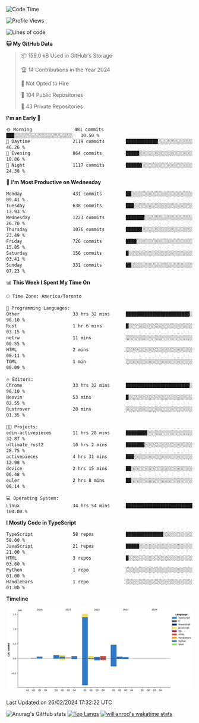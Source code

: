 <!--START_SECTION:waka-->
![Code Time](http://img.shields.io/badge/Code%20Time-1%2C247%20hrs%2051%20mins-blue)

![Profile Views](http://img.shields.io/badge/Profile%20Views-1-blue)

![Lines of code](https://img.shields.io/badge/From%20Hello%20World%20I%27ve%20Written-2.7%20million%20lines%20of%20code-blue)

**🐱 My GitHub Data** 

> 📦 159.0 kB Used in GitHub's Storage 
 > 
> 🏆 14 Contributions in the Year 2024
 > 
> 🚫 Not Opted to Hire
 > 
> 📜 104 Public Repositories 
 > 
> 🔑 43 Private Repositories 
 > 
**I'm an Early 🐤** 

```text
🌞 Morning                481 commits         ███░░░░░░░░░░░░░░░░░░░░░░   10.50 % 
🌆 Daytime                2119 commits        ████████████░░░░░░░░░░░░░   46.26 % 
🌃 Evening                864 commits         █████░░░░░░░░░░░░░░░░░░░░   18.86 % 
🌙 Night                  1117 commits        ██████░░░░░░░░░░░░░░░░░░░   24.38 % 
```
📅 **I'm Most Productive on Wednesday** 

```text
Monday                   431 commits         ██░░░░░░░░░░░░░░░░░░░░░░░   09.41 % 
Tuesday                  638 commits         ███░░░░░░░░░░░░░░░░░░░░░░   13.93 % 
Wednesday                1223 commits        ███████░░░░░░░░░░░░░░░░░░   26.70 % 
Thursday                 1076 commits        ██████░░░░░░░░░░░░░░░░░░░   23.49 % 
Friday                   726 commits         ████░░░░░░░░░░░░░░░░░░░░░   15.85 % 
Saturday                 156 commits         █░░░░░░░░░░░░░░░░░░░░░░░░   03.41 % 
Sunday                   331 commits         ██░░░░░░░░░░░░░░░░░░░░░░░   07.23 % 
```


📊 **This Week I Spent My Time On** 

```text
🕑︎ Time Zone: America/Toronto

💬 Programming Languages: 
Other                    33 hrs 32 mins      ████████████████████████░   96.10 % 
Rust                     1 hr 6 mins         █░░░░░░░░░░░░░░░░░░░░░░░░   03.15 % 
netrw                    11 mins             ░░░░░░░░░░░░░░░░░░░░░░░░░   00.55 % 
HTML                     2 mins              ░░░░░░░░░░░░░░░░░░░░░░░░░   00.11 % 
TOML                     1 min               ░░░░░░░░░░░░░░░░░░░░░░░░░   00.09 % 

🔥 Editors: 
Chrome                   33 hrs 32 mins      ████████████████████████░   96.10 % 
Neovim                   53 mins             █░░░░░░░░░░░░░░░░░░░░░░░░   02.55 % 
Rustrover                28 mins             ░░░░░░░░░░░░░░░░░░░░░░░░░   01.35 % 

🐱‍💻 Projects: 
odin-activepieces        11 hrs 28 mins      ████████░░░░░░░░░░░░░░░░░   32.87 % 
ultimate_rust2           10 hrs 2 mins       ███████░░░░░░░░░░░░░░░░░░   28.75 % 
activepieces             4 hrs 31 mins       ███░░░░░░░░░░░░░░░░░░░░░░   12.98 % 
device                   2 hrs 15 mins       ██░░░░░░░░░░░░░░░░░░░░░░░   06.48 % 
euler                    2 hrs 8 mins        ██░░░░░░░░░░░░░░░░░░░░░░░   06.14 % 

💻 Operating System: 
Linux                    34 hrs 54 mins      █████████████████████████   100.00 % 
```

**I Mostly Code in TypeScript** 

```text
TypeScript               58 repos            ██████████████░░░░░░░░░░░   58.00 % 
JavaScript               21 repos            █████░░░░░░░░░░░░░░░░░░░░   21.00 % 
HTML                     3 repos             █░░░░░░░░░░░░░░░░░░░░░░░░   03.00 % 
Python                   1 repo              ░░░░░░░░░░░░░░░░░░░░░░░░░   01.00 % 
Handlebars               1 repo              ░░░░░░░░░░░░░░░░░░░░░░░░░   01.00 % 
```



**Timeline**

![Lines of Code chart](https://raw.githubusercontent.com/wise-introvert/wise-introvert/master/assets/bar_graph.png)


 Last Updated on 26/02/2024 17:32:22 UTC
<!--END_SECTION:waka-->

![Anurag's GitHub stats](https://github-readme-stats.vercel.app/api?username=wise-introvert&count_private=true&show_icons=true)
[![Top Langs](https://github-readme-stats.vercel.app/api/top-langs/?username=wise-introvert&langs_count=10)](https://github.com/anuraghazra/github-readme-stats)
[![willianrod's wakatime stats](https://github-readme-stats.vercel.app/api/wakatime?username=wiseintrovert)](https://github.com/anuraghazra/github-readme-stats)

